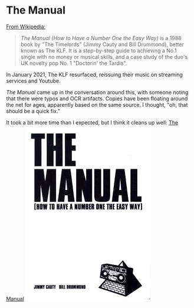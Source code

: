 # The Manual

[From Wikipedia:](https://en.wikipedia.org/wiki/The_Manual)
> *The Manual (How to Have a Number One the Easy Way)* is a 1988 book by "The Timelords" (Jimmy Cauty and Bill Drummond), better known as The KLF.
It is a step-by-step guide to achieving a No.1 single with no money or musical skills, and a case study of the duo's UK novelty pop No. 1 "Doctorin' the Tardis".

In January 2021, The KLF resurfaced, reissuing their music on streaming services and Youtube.

*The Manual* came up in the conversation around this, with someone noting that there were typos and OCR artifacts.
Copies have been floating around the net for ages, apparently based on the same source.
I thought, "oh, that should be a quick fix."

It took a bit more time than I expected, but I think it cleans up well:
[The Manual](the-manual.md)
![[The Manual](the-manual.md)](the-manual.jpg)
